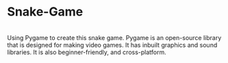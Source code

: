 # Snake-Game
<br>
Using Pygame to create this snake game. Pygame is an open-source library that is designed for making video games. It has inbuilt graphics and sound libraries. It is also beginner-friendly, and cross-platform.
